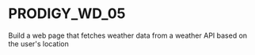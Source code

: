 # PRODIGY_WD_05
Build a web page that fetches weather data from a weather API based on the user's location
